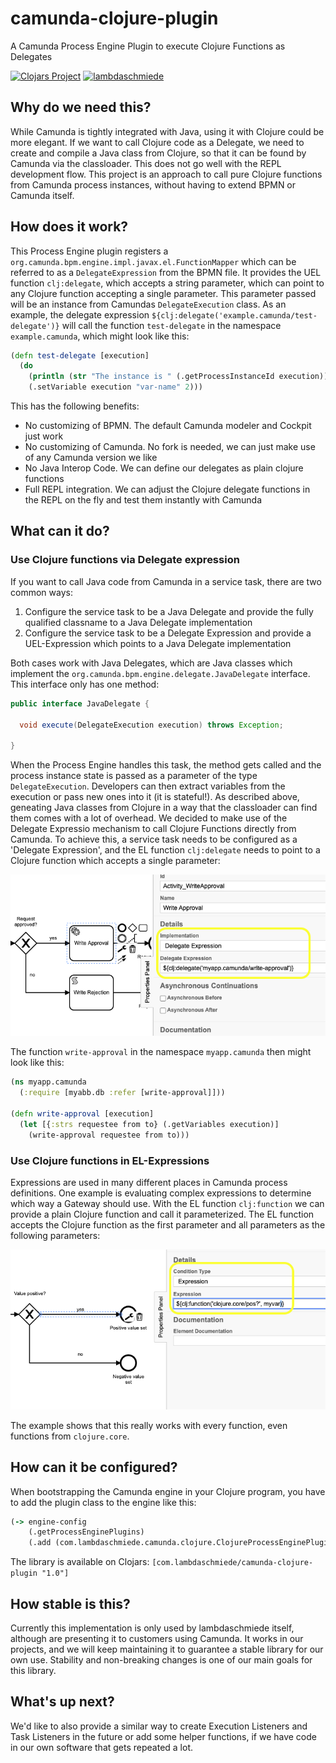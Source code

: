 # camunda-clojure-plugin
A Camunda Process Engine Plugin to execute Clojure Functions as Delegates

[![Clojars Project](https://img.shields.io/clojars/v/com.lambdaschmiede/camunda-clojure-plugin.svg)](https://clojars.org/com.lambdaschmiede/camunda-clojure-plugin)
[![lambdaschmiede](https://circleci.com/gh/lambdaschmiede/camunda-clojure-plugin.svg?style=shield)](https://app.circleci.com/pipelines/github/lambdaschmiede/camunda-clojure-plugin)

## Why do we need this?
While Camunda is tightly integrated with Java, using it with Clojure could be more elegant. If we want to call Clojure code as a Delegate, we need to create and compile a Java class from Clojure, so that it can be found by Camunda via the classloader. This does not go well with the REPL development flow. This project is an approach to call pure Clojure functions from Camunda process instances, without having to extend BPMN or Camunda itself.

## How does it work?
This Process Engine plugin registers a `org.camunda.bpm.engine.impl.javax.el.FunctionMapper` which can be referred to as a `DelegateExpression` from the BPMN file. It provides the UEL function `clj:delegate`, which accepts a string parameter, which can point to any Clojure function accepting a single parameter. This parameter passed will be an instance from Camundas `DelegateExecution` class. As an example, the delegate expression `${clj:delegate('example.camunda/test-delegate')}` will call the function `test-delegate` in the namespace `example.camunda`, which might look like this:

```clojure
(defn test-delegate [execution]
  (do
    (println (str "The instance is " (.getProcessInstanceId execution)))
    (.setVariable execution "var-name" 2)))
```

This has the following benefits:
* No customizing of BPMN. The default Camunda modeler and Cockpit just work
* No customizing of Camunda. No fork is needed, we can just make use of any Camunda version we like 
* No Java Interop Code. We can define our delegates as plain clojure functions
* Full REPL integration. We can adjust the Clojure delegate functions in the REPL on the fly and test them instantly with Camunda

## What can it do?

### Use Clojure functions via Delegate expression
If you want to call Java code from Camunda in a service task, there are two common ways: 
1. Configure the service task to be a Java Delegate and provide the fully qualified classname to a Java Delegate implementation
2. Configure the service task to be a Delegate Expression and provide a UEL-Expression which points to a Java Delegate implementation

Both cases work with Java Delegates, which are Java classes which implement the `org.camunda.bpm.engine.delegate.JavaDelegate` interface. This interface only has one method:

``` java
public interface JavaDelegate {
  
  void execute(DelegateExecution execution) throws Exception;

}
```

When the Process Engine handles this task, the method gets called and the process instance state is passed as a parameter of the type `DelegateExecution`. Developers can then extract variables from the execution or pass new ones into it (it is stateful!). As described above, geneating Java classes from Clojure in a way that the classloader can find them comes with a lot of overhead. We decided to make use of the Delegate Expressio mechanism to call Clojure Functions directly from Camunda. To achieve this, a service task needs to be configured as a 'Delegate Expression', and the EL function `clj:delegate` needs to point to a Clojure function which accepts a single parameter:

![Camunda Service Task with a Delegate Expression](docs/approval.png "Delegate Expression")

The function `write-approval` in the namespace `myapp.camunda` then might look like this:

``` clojure
(ns myapp.camunda
  (:require [myabb.db :refer [write-approval]]))
  
(defn write-approval [execution]
  (let [{:strs requestee from to} (.getVariables execution)]
    (write-approval requestee from to)))
```

### Use Clojure functions in EL-Expressions
Expressions are used in many different places in Camunda process definitions. One example is evaluating complex expressions to determine which way a Gateway should use. With the EL function `clj:function` we can provide a plain Clojure function and call it parameterized. The EL function accepts the Clojure function as the first parameter and all parameters as the following parameters:

![Camunda Sequence Flow with a expression relating to clojure.core/pos?](docs/expression.png "EL Expression")

The example shows that this really works with every function, even functions from `clojure.core`.

## How can it be configured?
When bootstrapping the Camunda engine in your Clojure program, you have to add the plugin class to the engine like this: 

``` clojure
(-> engine-config
    (.getProcessEnginePlugins)
    (.add (com.lambdaschmiede.camunda.clojure.ClojureProcessEnginePlugin.)))
```

The library is available on Clojars: `[com.lambdaschmiede/camunda-clojure-plugin "1.0"]`


## How stable is this? 
Currently this implementation is only used by lambdaschmiede itself, although are presenting it to customers using Camunda. It works in our projects, and we will keep maintaining it to guarantee a stable library for our own use. Stability and non-breaking changes is one of our main goals for this library.

## What's up next?
We'd like to also provide a similar way to create Execution Listeners and Task Listeners in the future or add some helper functions, if we have code in our own software that gets repeated a lot.

